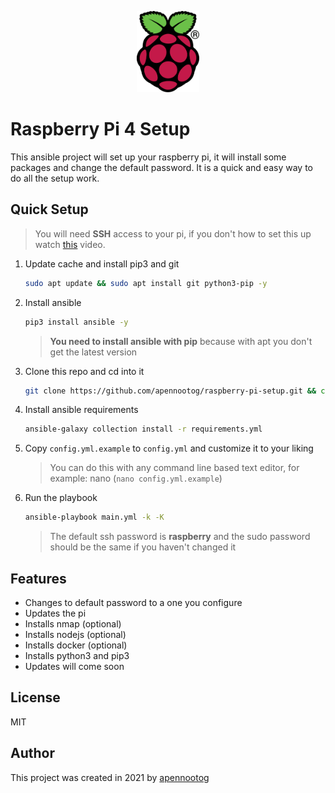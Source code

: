 <p align="center">
   <img src="Images/rpi.png" width="100" height="130">
</p>

# Raspberry Pi 4 Setup

This ansible project will set up your raspberry pi, it will install some packages and change the default password. It is a quick and easy way to do all the setup work.

## Quick Setup

> You will need **SSH** access to your pi, if you don't how to set this up watch [this](https://www.youtube.com/watch?v=63yw7b0NuWc) video.

1. Update cache and install pip3 and git

   ```bash
   sudo apt update && sudo apt install git python3-pip -y
   ```

2. Install ansible

   ```bash
   pip3 install ansible -y
   ```

   > **You need to install ansible with pip** because with apt you don't get the latest version

3. Clone this repo and cd into it 

   ```bash
   git clone https://github.com/apennootog/raspberry-pi-setup.git && cd raspberry-pi-setup
   ```

4. Install ansible requirements

   ```bash
   ansible-galaxy collection install -r requirements.yml
   ```

5. Copy `config.yml.example` to `config.yml` and customize it to your liking

   > You can do this with any command line based text editor, for example: nano (`nano config.yml.example`)

6. Run the playbook

   ```bash
   ansible-playbook main.yml -k -K
   ```

   > The default ssh password is **raspberry** and the sudo password should be the same if you haven't changed it

   

## Features

- Changes to default password to a one you configure
- Updates the pi
- Installs nmap (optional)
- Installs nodejs (optional)
- Installs docker (optional)
- Installs python3 and pip3 
- Updates will come soon



## License

MIT



## Author

This project was created in 2021 by [apennootog](https://github.com/apennootog)  